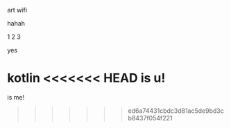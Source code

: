 art wifi


hahah


1
2
3

yes

kotlin
<<<<<<< HEAD
is u!
=======

is me!

>>>>>>> ed6a74431cbdc3d81ac5de9bd3cb8437f054f221
